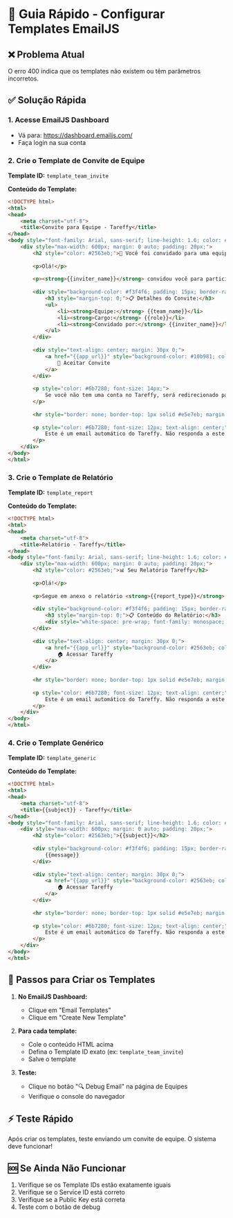# 🚀 Guia Rápido - Configurar Templates EmailJS

## ❌ Problema Atual
O erro 400 indica que os templates não existem ou têm parâmetros incorretos.

## ✅ Solução Rápida

### 1. Acesse EmailJS Dashboard
- Vá para: https://dashboard.emailjs.com/
- Faça login na sua conta

### 2. Crie o Template de Convite de Equipe

**Template ID:** `template_team_invite`

**Conteúdo do Template:**
```html
<!DOCTYPE html>
<html>
<head>
    <meta charset="utf-8">
    <title>Convite para Equipe - Tareffy</title>
</head>
<body style="font-family: Arial, sans-serif; line-height: 1.6; color: #333;">
    <div style="max-width: 600px; margin: 0 auto; padding: 20px;">
        <h2 style="color: #2563eb;">🎉 Você foi convidado para uma equipe!</h2>
        
        <p>Olá!</p>
        
        <p><strong>{{inviter_name}}</strong> convidou você para participar da equipe <strong>{{team_name}}</strong> como <strong>{{role}}</strong>.</p>
        
        <div style="background-color: #f3f4f6; padding: 15px; border-radius: 8px; margin: 20px 0;">
            <h3 style="margin-top: 0;">📋 Detalhes do Convite:</h3>
            <ul>
                <li><strong>Equipe:</strong> {{team_name}}</li>
                <li><strong>Cargo:</strong> {{role}}</li>
                <li><strong>Convidado por:</strong> {{inviter_name}}</li>
            </ul>
        </div>
        
        <div style="text-align: center; margin: 30px 0;">
            <a href="{{app_url}}" style="background-color: #10b981; color: white; padding: 12px 24px; text-decoration: none; border-radius: 6px; display: inline-block; font-weight: bold;">
                🚀 Aceitar Convite
            </a>
        </div>
        
        <p style="color: #6b7280; font-size: 14px;">
            Se você não tem uma conta no Tareffy, será redirecionado para criar uma.
        </p>
        
        <hr style="border: none; border-top: 1px solid #e5e7eb; margin: 30px 0;">
        
        <p style="color: #6b7280; font-size: 12px; text-align: center;">
            Este é um email automático do Tareffy. Não responda a este email.
        </p>
    </div>
</body>
</html>
```

### 3. Crie o Template de Relatório

**Template ID:** `template_report`

**Conteúdo do Template:**
```html
<!DOCTYPE html>
<html>
<head>
    <meta charset="utf-8">
    <title>Relatório - Tareffy</title>
</head>
<body style="font-family: Arial, sans-serif; line-height: 1.6; color: #333;">
    <div style="max-width: 600px; margin: 0 auto; padding: 20px;">
        <h2 style="color: #2563eb;">📊 Seu Relatório Tareffy</h2>
        
        <p>Olá!</p>
        
        <p>Segue em anexo o relatório <strong>{{report_type}}</strong> solicitado.</p>
        
        <div style="background-color: #f3f4f6; padding: 15px; border-radius: 8px; margin: 20px 0;">
            <h3 style="margin-top: 0;">📋 Conteúdo do Relatório:</h3>
            <div style="white-space: pre-wrap; font-family: monospace; font-size: 12px;">{{report_content}}</div>
        </div>
        
        <div style="text-align: center; margin: 30px 0;">
            <a href="{{app_url}}" style="background-color: #2563eb; color: white; padding: 12px 24px; text-decoration: none; border-radius: 6px; display: inline-block; font-weight: bold;">
                🏠 Acessar Tareffy
            </a>
        </div>
        
        <hr style="border: none; border-top: 1px solid #e5e7eb; margin: 30px 0;">
        
        <p style="color: #6b7280; font-size: 12px; text-align: center;">
            Este é um email automático do Tareffy. Não responda a este email.
        </p>
    </div>
</body>
</html>
```

### 4. Crie o Template Genérico

**Template ID:** `template_generic`

**Conteúdo do Template:**
```html
<!DOCTYPE html>
<html>
<head>
    <meta charset="utf-8">
    <title>{{subject}} - Tareffy</title>
</head>
<body style="font-family: Arial, sans-serif; line-height: 1.6; color: #333;">
    <div style="max-width: 600px; margin: 0 auto; padding: 20px;">
        <h2 style="color: #2563eb;">{{subject}}</h2>
        
        <div style="background-color: #f3f4f6; padding: 15px; border-radius: 8px; margin: 20px 0;">
            {{message}}
        </div>
        
        <div style="text-align: center; margin: 30px 0;">
            <a href="{{app_url}}" style="background-color: #2563eb; color: white; padding: 12px 24px; text-decoration: none; border-radius: 6px; display: inline-block; font-weight: bold;">
                🏠 Acessar Tareffy
            </a>
        </div>
        
        <hr style="border: none; border-top: 1px solid #e5e7eb; margin: 30px 0;">
        
        <p style="color: #6b7280; font-size: 12px; text-align: center;">
            Este é um email automático do Tareffy. Não responda a este email.
        </p>
    </div>
</body>
</html>
```

## 🔧 Passos para Criar os Templates

1. **No EmailJS Dashboard:**
   - Clique em "Email Templates"
   - Clique em "Create New Template"

2. **Para cada template:**
   - Cole o conteúdo HTML acima
   - Defina o Template ID exato (ex: `template_team_invite`)
   - Salve o template

3. **Teste:**
   - Clique no botão "🔍 Debug Email" na página de Equipes
   - Verifique o console do navegador

## ⚡ Teste Rápido

Após criar os templates, teste enviando um convite de equipe. O sistema deve funcionar!

## 🆘 Se Ainda Não Funcionar

1. Verifique se os Template IDs estão exatamente iguais
2. Verifique se o Service ID está correto
3. Verifique se a Public Key está correta
4. Teste com o botão de debug

